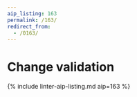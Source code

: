 ```yaml
---
aip_listing: 163
permalink: /163/
redirect_from:
  - /0163/
---
```


# Change validation

{% include linter-aip-listing.md aip=163 %}
